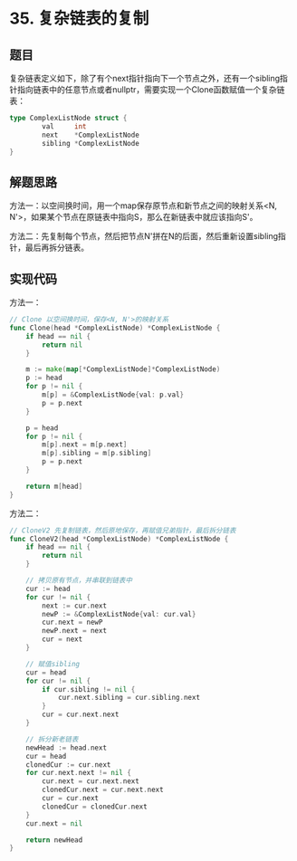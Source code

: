 # 35. 复杂链表的复制

## 题目

复杂链表定义如下，除了有个next指针指向下一个节点之外，还有一个sibling指针指向链表中的任意节点或者nullptr，需要实现一个Clone函数赋值一个复杂链表：

```go
type ComplexListNode struct {
		val     int
		next    *ComplexListNode
		sibling *ComplexListNode
}
```

## 解题思路

方法一：以空间换时间，用一个map保存原节点和新节点之间的映射关系\<N, N'>，如果某个节点在原链表中指向S，那么在新链表中就应该指向S'。

方法二：先复制每个节点，然后把节点N'拼在N的后面，然后重新设置sibling指针，最后再拆分链表。

## 实现代码

方法一：

```go
// Clone 以空间换时间，保存<N, N'>的映射关系
func Clone(head *ComplexListNode) *ComplexListNode {
	if head == nil {
		return nil
	}

	m := make(map[*ComplexListNode]*ComplexListNode)
	p := head
	for p != nil {
		m[p] = &ComplexListNode{val: p.val}
		p = p.next
	}

	p = head
	for p != nil {
		m[p].next = m[p.next]
		m[p].sibling = m[p.sibling]
		p = p.next
	}

	return m[head]
}
```

方法二：

```go
// CloneV2 先复制链表，然后原地保存，再赋值兄弟指针，最后拆分链表
func CloneV2(head *ComplexListNode) *ComplexListNode {
	if head == nil {
		return nil
	}

	// 拷贝原有节点，并串联到链表中
	cur := head
	for cur != nil {
		next := cur.next
		newP := &ComplexListNode{val: cur.val}
		cur.next = newP
		newP.next = next
		cur = next
	}

	// 赋值sibling
	cur = head
	for cur != nil {
		if cur.sibling != nil {
			cur.next.sibling = cur.sibling.next
		}
		cur = cur.next.next
	}

	// 拆分新老链表
	newHead := head.next
	cur = head
	clonedCur := cur.next
	for cur.next.next != nil {
		cur.next = cur.next.next
		clonedCur.next = cur.next.next
		cur = cur.next
		clonedCur = clonedCur.next
	}
	cur.next = nil

	return newHead
}
```
